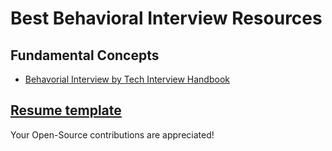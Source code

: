 # Best Behavioral Interview Resources 

## Fundamental Concepts
- [Behavorial Interview by Tech Interview Handbook](https://www.techinterviewhandbook.org/behavioral-interview/)

## [Resume template](https://www.overleaf.com/read/gzgzrpszyzyg)

Your Open-Source contributions are appreciated! 
